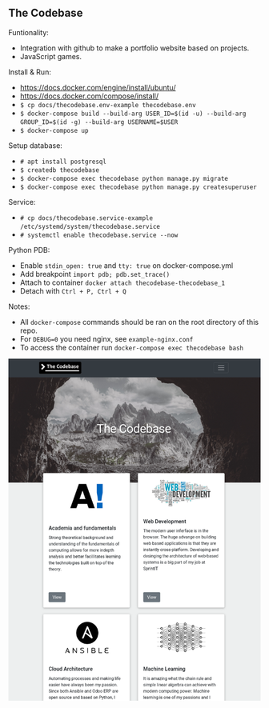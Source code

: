 ## The Codebase

Funtionality:
* Integration with github to make a portfolio website based on projects.
* JavaScript games.


Install & Run:
* https://docs.docker.com/engine/install/ubuntu/
* https://docs.docker.com/compose/install/
* `$ cp docs/thecodebase.env-example thecodebase.env`
* `$ docker-compose build --build-arg USER_ID=$(id -u) --build-arg GROUP_ID=$(id -g) --build-arg USERNAME=$USER`
* `$ docker-compose up`

Setup database:
* `# apt install postgresql`
* `$ createdb thecodebase`
* `$ docker-compose exec thecodebase python manage.py migrate`
* `$ docker-compose exec thecodebase python manage.py createsuperuser`

Service:
* `# cp docs/thecodebase.service-example /etc/systemd/system/thecodebase.service`
* `# systemctl enable thecodebase.service --now`


Python PDB:
* Enable `stdin_open: true` and `tty: true` on docker-compose.yml
* Add breakpoint `import pdb; pdb.set_trace()`
* Attach to container `docker attach thecodebase-thecodebase_1`
* Detach with `Ctrl + P, Ctrl + Q`

Notes:
* All `docker-compose` commands should be ran on the root directory of this repo.
* For `DEBUG=0` you need nginx, see `example-nginx.conf`
* To access the container run `docker-compose exec thecodebase bash`

![alt text](https://raw.githubusercontent.com/elmeriniemela/thecodebase/master/docs/thecodebase.png)

